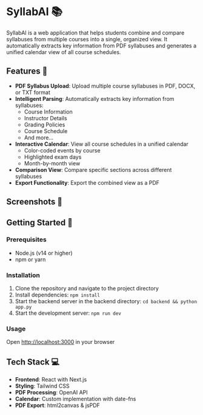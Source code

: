# SyllabAI 📚

SyllabAI is a web application that helps students combine and compare syllabuses from multiple courses into a single, organized view. It automatically extracts key information from PDF syllabuses and generates a unified calendar view of all course schedules.

<!-- ![SyllabAI Demo](./docs/demo.gif) -->

## Features 🌟

- **PDF Syllabus Upload**: Upload multiple course syllabuses in PDF, DOCX, or TXT format
- **Intelligent Parsing**: Automatically extracts key information from syllabuses:
  - Course Information
  - Instructor Details
  - Grading Policies
  - Course Schedule
  - And more...
- **Interactive Calendar**: View all course schedules in a unified calendar
  - Color-coded events by course
  - Highlighted exam days
  - Month-by-month view
- **Comparison View**: Compare specific sections across different syllabuses
- **Export Functionality**: Export the combined view as a PDF

## Screenshots 📸

<!-- Screenshots will be added once the application is complete -->

## Getting Started 🚀

### Prerequisites
- Node.js (v14 or higher)
- npm or yarn

### Installation

1. Clone the repository and navigate to the project directory
2. Install dependencies: `npm install`
3. Start the backend server in the backend directory: `cd backend && python app.py`
4. Start the development server: `npm run dev`

### Usage

Open [http://localhost:3000](http://localhost:3000) in your browser

## Tech Stack 💻

- **Frontend**: React with Next.js
- **Styling**: Tailwind CSS
- **PDF Processing**: OpenAI API
- **Calendar**: Custom implementation with date-fns
- **PDF Export**: html2canvas & jsPDF


